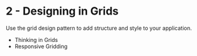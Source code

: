 # 2 - Designing in Grids
Use the grid design pattern to add structure and style to your application.

- Thinking in Grids
- Responsive Gridding
